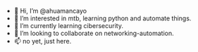 - 👋 Hi, I’m @ahuamancayo
- 👀 I’m interested in mtb, learning python and automate things.
- 🌱 I’m currently learning cibersecurity.
- 💞️ I’m looking to collaborate on networking-automation.
- 📫 no yet, just here.

<!---
ahuamancayo/ahuamancayo is a ✨ special ✨ repository because its `README.md` (this file) appears on your GitHub profile.
You can click the Preview link to take a look at your changes.
--->
